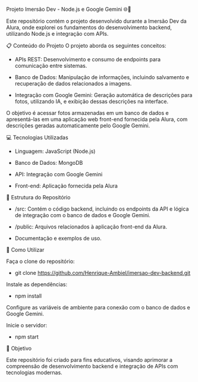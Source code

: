 Projeto Imersão Dev - Node.js e Google Gemini 🌐📸

Este repositório contém o projeto desenvolvido durante a Imersão Dev da Alura, onde explorei os fundamentos do desenvolvimento backend, utilizando Node.js e integração com APIs.

📋 Conteúdo do Projeto
O projeto aborda os seguintes conceitos:

- APIs REST: Desenvolvimento e consumo de endpoints para comunicação entre sistemas.

- Banco de Dados: Manipulação de informações, incluindo salvamento e recuperação de dados relacionados a imagens.

- Integração com Google Gemini: Geração automática de descrições para fotos, utilizando IA, e exibição dessas descrições na interface.

O objetivo é acessar fotos armazenadas em um banco de dados e apresentá-las em uma aplicação web front-end fornecida pela Alura, com descrições geradas automaticamente pelo Google Gemini.

💻 Tecnologias Utilizadas

- Linguagem: JavaScript (Node.js)
  
- Banco de Dados: MongoDB

- API: Integração com Google Gemini
  
- Front-end: Aplicação fornecida pela Alura

📁 Estrutura do Repositório

- /src: Contém o código backend, incluindo os endpoints da API e lógica de integração com o banco de dados e Google Gemini.
  
- /public: Arquivos relacionados à aplicação front-end da Alura.
  
- Documentação e exemplos de uso.

🚀 Como Utilizar

Faça o clone do repositório:

- git clone https://github.com/Henrique-Ambiel/imersao-dev-backend.git
  
Instale as dependências:

- npm install
  
Configure as variáveis de ambiente para conexão com o banco de dados e Google Gemini.

Inicie o servidor:

- npm start

🎯 Objetivo

Este repositório foi criado para fins educativos, visando aprimorar a compreensão de desenvolvimento backend e integração de APIs com tecnologias modernas.
